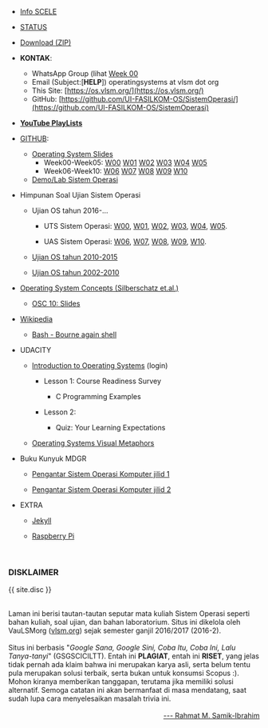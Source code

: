 ---
---

* [Info SCELE](https://scele.cs.ui.ac.id/course/view.php?id=3020)

* [STATUS](/STATUS/)

* [Download (ZIP)](https://github.com/UI-FASILKOM-OS/SistemOperasi/archive/master.zip)

* **KONTAK**:
  * WhatsApp Group (lihat 
    [Week 00](Slides/os00.pdf)
  * Email (Subject:[**HELP**]) operatingsystems at vlsm dot org
  * This Site: [https://os.vlsm.org/](https://os.vlsm.org/)
  * GitHub: [https://github.com/UI-FASILKOM-OS/SistemOperasi/](https://github.com/UI-FASILKOM-OS/SistemOperasi)

* [**YouTube PlayLists**](/playlists/)

* [GITHUB](https://github.com/):
  * [Operating System Slides](https://github.com/UI-FASILKOM-OS/SistemOperasi/tree/master/Slides/)
    * Week00-Week05:
      [W00](Slides/os00.pdf)
      [W01](Slides/os01.pdf)
      [W02](Slides/os02.pdf)
      [W03](Slides/os03.pdf)
      [W04](Slides/os04.pdf)
      [W05](Slides/os05.pdf)
    * Week06-Week10:
      [W06](Slides/os08.pdf)
      [W07](Slides/os07.pdf)
      [W08](Slides/os08.pdf)
      [W09](Slides/os09.pdf)
      [W10](Slides/os10.pdf)
  * [Demo/Lab Sistem Operasi](https://github.com/UI-FASILKOM-OS/SistemOperasi/tree/master/Demos/)

* Himpunan Soal Ujian Sistem Operasi

  * Ujian OS tahun 2016-...

    * UTS Sistem Operasi: [W00](http://rms46.vlsm.org/2/195.pdf), [W01](http://rms46.vlsm.org/2/196.pdf), [W02](http://rms46.vlsm.org/2/197.pdf), [W03](http://rms46.vlsm.org/2/198.pdf), [W04](http://rms46.vlsm.org/2/199.pdf), [W05](http://rms46.vlsm.org/2/200.pdf).

    * UAS Sistem Operasi: [W06](http://rms46.vlsm.org/2/201.pdf), [W07](http://rms46.vlsm.org/2/202.pdf), [W08](http://rms46.vlsm.org/2/203.pdf), [W09](http://rms46.vlsm.org/2/204.pdf), [W10](http://rms46.vlsm.org/2/205.pdf).

  * [Ujian OS tahun 2010-2015](https://rms46.vlsm.org/2/183.pdf)

  * [Ujian OS tahun 2002-2010](https://rms46.vlsm.org/1/94.pdf)

* [Operating System Concepts (Silberschatz et.al.)](http://os-book.com/)

  * [OSC 10: Slides](http://codex.cs.yale.edu/avi/os-book/OS10/slide-dir/)

* [Wikipedia](https://en.wikipedia.org/)

  * [Bash - Bourne again shell](https://en.wikipedia.org/wiki/Bash_(Unix_shell))

* UDACITY

  * [Introduction to Operating Systems](https://classroom.udacity.com/courses/ud923) (login)

    * Lesson 1: Course Readiness Survey

      * C Programming Examples

    * Lesson 2: 

      * Quiz: Your Learning Expectations

  * [Operating Systems Visual Metaphors](https://goo.gl/HaUk5g)

* Buku Kunyuk MDGR

  * [Pengantar Sistem Operasi Komputer jilid 1](https://rms46.vlsm.org/2/213.pdf)

  * [Pengantar Sistem Operasi Komputer jilid 2](https://rms46.vlsm.org/2/214.pdf)

* EXTRA

  * [Jekyll](https://jekyll.vlsm.org)

  * [Raspberry Pi](https://www.raspberrypi.org/)

<br>
<h3>DISKLAIMER</h3>

{{ site.disc }}

<br>
Laman ini berisi tautan-tautan seputar mata kuliah Sistem Operasi seperti bahan kuliah, 
soal ujian, dan bahan laboratorium. 
Situs ini dikelola oleh VauLSMorg (<a href="https://vlsm.org/">vlsm.org</a>) 
sejak semester ganjil 2016/2017 (2016-2).<br><br>
Situs ini berbasis 
"<i>Google Sana, Google Sini, Coba Itu, Coba Ini, Lalu Tanya-tanyi</i>" (GSGSCICILTT). 
Entah ini <b>PLAGIAT</b>, entah ini <b>RISET</b>, 
yang jelas tidak pernah ada klaim bahwa ini merupakan karya asli, 
serta belum tentu pula merupakan solusi terbaik, 
serta bukan untuk konsumsi Scopus :).
Mohon kiranya memberikan tanggapan,
terutama jika memiliki solusi alternatif.
Semoga catatan ini akan bermanfaat di masa mendatang,
saat sudah lupa cara menyelesaikan masalah trivia ini.<br><br>
<div style="text-align: right;">
<a href="http://rahmatm.samik-ibrahim.vlsm.org/">--- Rahmat M. Samik-Ibrahim</a><br></div>
<br>

